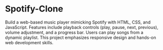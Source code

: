 # Spotify-Clone
 Build a web-based music player mimicking Spotify with HTML, CSS, and JavaScript. Features include playback controls (play, pause, next, previous), volume adjustment, and a progress bar. Users can play songs from a dynamic playlist. This project emphasizes responsive design and hands-on web development skills.
